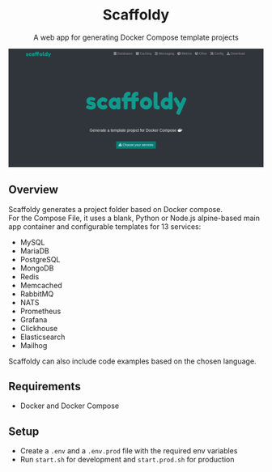 <h1 align=center>Scaffoldy</h1>
<p align=center>A web app for generating Docker Compose template projects</p>
<p align=center></p>

![scaffoldy.png](docs/images/scaffoldy.png)

## Overview

Scaffoldy generates a project folder based on Docker compose.  
For the Compose File, it uses a blank, Python or Node.js alpine-based main app container and configurable templates 
for 13 services:
  * MySQL
  * MariaDB
  * PostgreSQL
  * MongoDB
  * Redis
  * Memcached
  * RabbitMQ
  * NATS
  * Prometheus
  * Grafana
  * Clickhouse
  * Elasticsearch
  * Mailhog
  
Scaffoldy can also include code examples based on the chosen language. 

## Requirements
* Docker and Docker Compose

## Setup

* Create a `.env` and a `.env.prod` file with the required env variables
* Run `start.sh` for development and `start.prod.sh` for production








  


